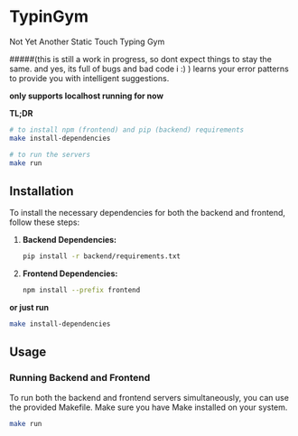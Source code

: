 # TypinGym
Not Yet Another Static Touch Typing Gym

#####(this is still a work in progress, so dont expect things to stay the same. and yes, its full of bugs and bad code i :)  )
learns your error patterns to provide you with intelligent suggestions.

**only supports localhost running for now**

**TL;DR**
```bash
# to install npm (frontend) and pip (backend) requirements
make install-dependencies

# to run the servers
make run
```
## Installation

To install the necessary dependencies for both the backend and frontend, follow these steps:

1. **Backend Dependencies:**
    ```bash
    pip install -r backend/requirements.txt
    ```

2. **Frontend Dependencies:**
    ```bash
    npm install --prefix frontend
    ```

**or just run**
```bash
make install-dependencies
```

## Usage

### Running Backend and Frontend

To run both the backend and frontend servers simultaneously, you can use the provided Makefile. Make sure you have Make installed on your system.

```bash
make run
